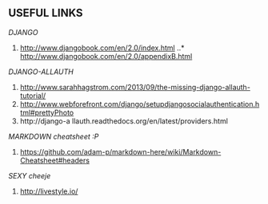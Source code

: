 ## USEFUL LINKS

*DJANGO*
1. http://www.djangobook.com/en/2.0/index.html
..* http://www.djangobook.com/en/2.0/appendixB.html

*DJANGO-ALLAUTH*
1. http://www.sarahhagstrom.com/2013/09/the-missing-django-allauth-tutorial/
2. http://www.webforefront.com/django/setupdjangosocialauthentication.html#prettyPhoto
3. http://django-a
llauth.readthedocs.org/en/latest/providers.html

*MARKDOWN cheatsheet :P*
1. https://github.com/adam-p/markdown-here/wiki/Markdown-Cheatsheet#headers

*SEXY cheeje*
1. http://livestyle.io/
